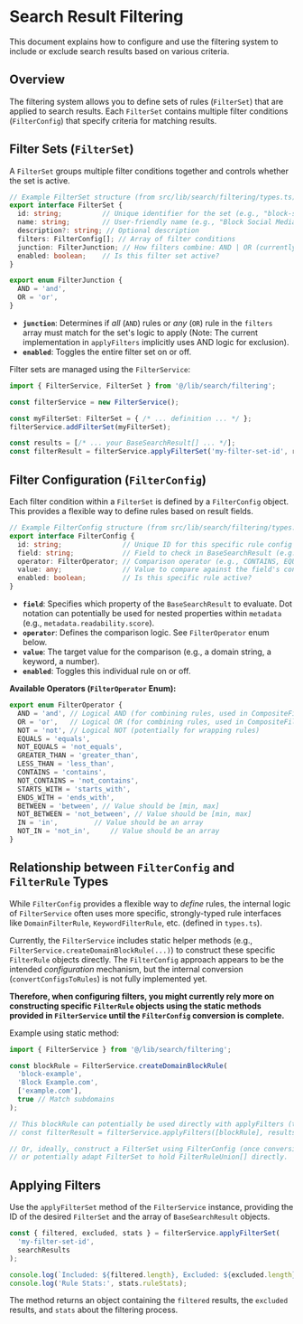 # Search Result Filtering

This document explains how to configure and use the filtering system to include or exclude search results based on various criteria.

## Overview

The filtering system allows you to define sets of rules (`FilterSet`) that are applied to search results. Each `FilterSet` contains multiple filter conditions (`FilterConfig`) that specify criteria for matching results.

## Filter Sets (`FilterSet`)

A `FilterSet` groups multiple filter conditions together and controls whether the set is active.

```typescript
// Example FilterSet structure (from src/lib/search/filtering/types.ts)
export interface FilterSet {
  id: string;          // Unique identifier for the set (e.g., "block-social-media")
  name: string;        // User-friendly name (e.g., "Block Social Media Sites")
  description?: string; // Optional description
  filters: FilterConfig[]; // Array of filter conditions
  junction: FilterJunction; // How filters combine: AND | OR (currently applies implicitly as AND in implementation)
  enabled: boolean;    // Is this filter set active?
}

export enum FilterJunction {
  AND = 'and',
  OR = 'or',
}
```

- **`junction`**: Determines if *all* (`AND`) rules or *any* (`OR`) rule in the `filters` array must match for the set's logic to apply (Note: The current implementation in `applyFilters` implicitly uses AND logic for exclusion).
- **`enabled`**: Toggles the entire filter set on or off.

Filter sets are managed using the `FilterService`:
```typescript
import { FilterService, FilterSet } from '@/lib/search/filtering';

const filterService = new FilterService();

const myFilterSet: FilterSet = { /* ... definition ... */ };
filterService.addFilterSet(myFilterSet);

const results = [/* ... your BaseSearchResult[] ... */];
const filterResult = filterService.applyFilterSet('my-filter-set-id', results);
```

## Filter Configuration (`FilterConfig`)

Each filter condition within a `FilterSet` is defined by a `FilterConfig` object. This provides a flexible way to define rules based on result fields.

```typescript
// Example FilterConfig structure (from src/lib/search/filtering/types.ts)
export interface FilterConfig {
  id: string;               // Unique ID for this specific rule config
  field: string;            // Field to check in BaseSearchResult (e.g., "url", "title", "metadata.contentType")
  operator: FilterOperator; // Comparison operator (e.g., CONTAINS, EQUALS, STARTS_WITH)
  value: any;               // Value to compare against the field's content
  enabled: boolean;         // Is this specific rule active?
}
```

- **`field`**: Specifies which property of the `BaseSearchResult` to evaluate. Dot notation can potentially be used for nested properties within `metadata` (e.g., `metadata.readability.score`).
- **`operator`**: Defines the comparison logic. See `FilterOperator` enum below.
- **`value`**: The target value for the comparison (e.g., a domain string, a keyword, a number).
- **`enabled`**: Toggles this individual rule on or off.

**Available Operators (`FilterOperator` Enum):**

```typescript
export enum FilterOperator {
  AND = 'and', // Logical AND (for combining rules, used in CompositeFilterRule)
  OR = 'or',   // Logical OR (for combining rules, used in CompositeFilterRule)
  NOT = 'not', // Logical NOT (potentially for wrapping rules)
  EQUALS = 'equals',
  NOT_EQUALS = 'not_equals',
  GREATER_THAN = 'greater_than',
  LESS_THAN = 'less_than',
  CONTAINS = 'contains',
  NOT_CONTAINS = 'not_contains',
  STARTS_WITH = 'starts_with',
  ENDS_WITH = 'ends_with',
  BETWEEN = 'between', // Value should be [min, max]
  NOT_BETWEEN = 'not_between', // Value should be [min, max]
  IN = 'in',         // Value should be an array
  NOT_IN = 'not_in',     // Value should be an array
}
```

## Relationship between `FilterConfig` and `FilterRule` Types

While `FilterConfig` provides a flexible way to *define* rules, the internal logic of `FilterService` often uses more specific, strongly-typed rule interfaces like `DomainFilterRule`, `KeywordFilterRule`, etc. (defined in `types.ts`).

Currently, the `FilterService` includes static helper methods (e.g., `FilterService.createDomainBlockRule(...)`) to construct these specific `FilterRule` objects directly. The `FilterConfig` approach appears to be the intended *configuration* mechanism, but the internal conversion (`convertConfigsToRules`) is not fully implemented yet.

**Therefore, when configuring filters, you might currently rely more on constructing specific `FilterRule` objects using the static methods provided in `FilterService` until the `FilterConfig` conversion is complete.**

Example using static method:
```typescript
import { FilterService } from '@/lib/search/filtering';

const blockRule = FilterService.createDomainBlockRule(
  'block-example', 
  'Block Example.com', 
  ['example.com'], 
  true // Match subdomains
);

// This blockRule can potentially be used directly with applyFilters (though applyFilterSet is preferred)
// const filterResult = filterService.applyFilters([blockRule], results);

// Or, ideally, construct a FilterSet using FilterConfig (once conversion works)
// or potentially adapt FilterSet to hold FilterRuleUnion[] directly.
```

## Applying Filters

Use the `applyFilterSet` method of the `FilterService` instance, providing the ID of the desired `FilterSet` and the array of `BaseSearchResult` objects.

```typescript
const { filtered, excluded, stats } = filterService.applyFilterSet(
  'my-filter-set-id',
  searchResults
);

console.log(`Included: ${filtered.length}, Excluded: ${excluded.length}`);
console.log('Rule Stats:', stats.ruleStats);
```

The method returns an object containing the `filtered` results, the `excluded` results, and `stats` about the filtering process. 